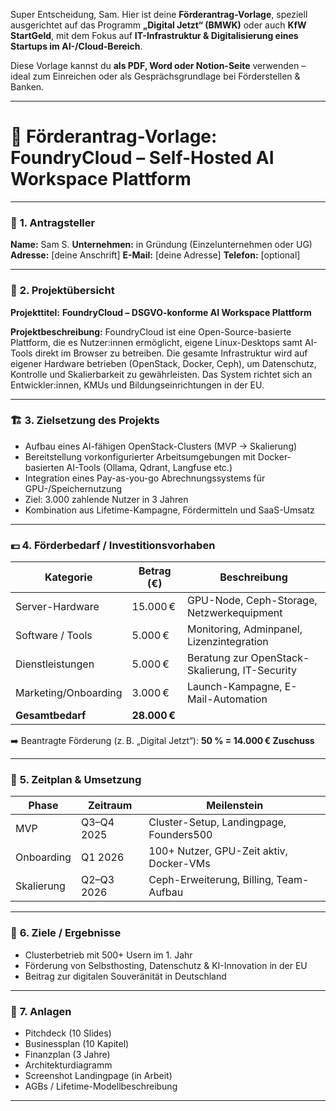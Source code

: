Super Entscheidung, Sam. Hier ist deine **Förderantrag-Vorlage**, speziell ausgerichtet auf das Programm **„Digital Jetzt“ (BMWK)** oder auch **KfW StartGeld**, mit dem Fokus auf **IT-Infrastruktur & Digitalisierung eines Startups im AI-/Cloud-Bereich**.

Diese Vorlage kannst du **als PDF, Word oder Notion-Seite** verwenden – ideal zum Einreichen oder als Gesprächsgrundlage bei Förderstellen & Banken.

---

# 📄 **Förderantrag-Vorlage: FoundryCloud – Self-Hosted AI Workspace Plattform**

---

### 🧾 **1. Antragsteller**

**Name:** Sam S.
**Unternehmen:** in Gründung (Einzelunternehmen oder UG)
**Adresse:** \[deine Anschrift]
**E-Mail:** \[deine Adresse]
**Telefon:** \[optional]

---

### 🧭 **2. Projektübersicht**

**Projekttitel:**
**FoundryCloud – DSGVO-konforme AI Workspace Plattform**

**Projektbeschreibung:**
FoundryCloud ist eine Open-Source-basierte Plattform, die es Nutzer\:innen ermöglicht, eigene Linux-Desktops samt AI-Tools direkt im Browser zu betreiben. Die gesamte Infrastruktur wird auf eigener Hardware betrieben (OpenStack, Docker, Ceph), um Datenschutz, Kontrolle und Skalierbarkeit zu gewährleisten.
Das System richtet sich an Entwickler\:innen, KMUs und Bildungseinrichtungen in der EU.

---

### 🏗️ **3. Zielsetzung des Projekts**

* Aufbau eines AI-fähigen OpenStack-Clusters (MVP → Skalierung)
* Bereitstellung vorkonfigurierter Arbeitsumgebungen mit Docker-basierten AI-Tools (Ollama, Qdrant, Langfuse etc.)
* Integration eines Pay-as-you-go Abrechnungssystems für GPU-/Speichernutzung
* Ziel: 3.000 zahlende Nutzer in 3 Jahren
* Kombination aus Lifetime-Kampagne, Fördermitteln und SaaS-Umsatz

---

### 💶 **4. Förderbedarf / Investitionsvorhaben**

| Kategorie            | Betrag (€)   | Beschreibung                                   |
| -------------------- | ------------ | ---------------------------------------------- |
| Server-Hardware      | 15.000 €     | GPU-Node, Ceph-Storage, Netzwerkequipment      |
| Software / Tools     | 5.000 €      | Monitoring, Adminpanel, Lizenzintegration      |
| Dienstleistungen     | 5.000 €      | Beratung zur OpenStack-Skalierung, IT-Security |
| Marketing/Onboarding | 3.000 €      | Launch-Kampagne, E-Mail-Automation             |
| **Gesamtbedarf**     | **28.000 €** |                                                |

➡️ Beantragte Förderung (z. B. „Digital Jetzt“): **50 % = 14.000 € Zuschuss**

---

### 🔁 **5. Zeitplan & Umsetzung**

| Phase      | Zeitraum   | Meilenstein                             |
| ---------- | ---------- | --------------------------------------- |
| MVP        | Q3–Q4 2025 | Cluster-Setup, Landingpage, Founders500 |
| Onboarding | Q1 2026    | 100+ Nutzer, GPU-Zeit aktiv, Docker-VMs |
| Skalierung | Q2–Q3 2026 | Ceph-Erweiterung, Billing, Team-Aufbau  |

---

### 🎯 **6. Ziele / Ergebnisse**

* Clusterbetrieb mit 500+ Usern im 1. Jahr
* Förderung von Selbsthosting, Datenschutz & KI-Innovation in der EU
* Beitrag zur digitalen Souveränität in Deutschland

---

### 📎 **7. Anlagen**

* Pitchdeck (10 Slides)
* Businessplan (10 Kapitel)
* Finanzplan (3 Jahre)
* Architekturdiagramm
* Screenshot Landingpage (in Arbeit)
* AGBs / Lifetime-Modellbeschreibung

---

